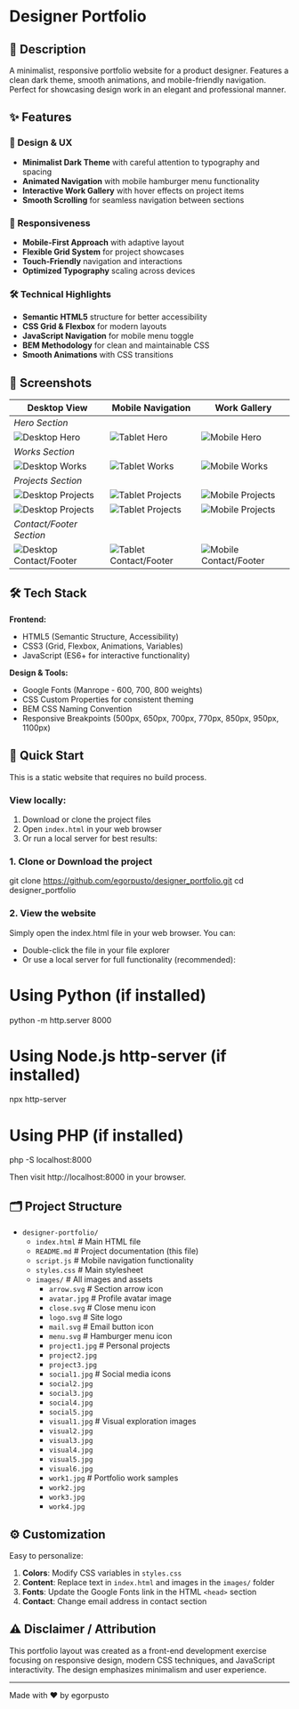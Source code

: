 # Designer Portfolio

## 📝 Description
A minimalist, responsive portfolio website for a product designer. Features a clean dark theme, smooth animations, and mobile-friendly navigation. Perfect for showcasing design work in an elegant and professional manner.

## ✨ Features

### 🎨 Design & UX
- **Minimalist Dark Theme** with careful attention to typography and spacing
- **Animated Navigation** with mobile hamburger menu functionality
- **Interactive Work Gallery** with hover effects on project items
- **Smooth Scrolling** for seamless navigation between sections

### 📱 Responsiveness
- **Mobile-First Approach** with adaptive layout
- **Flexible Grid System** for project showcases
- **Touch-Friendly** navigation and interactions
- **Optimized Typography** scaling across devices

### 🛠 Technical Highlights
- **Semantic HTML5** structure for better accessibility
- **CSS Grid & Flexbox** for modern layouts
- **JavaScript Navigation** for mobile menu toggle
- **BEM Methodology** for clean and maintainable CSS
- **Smooth Animations** with CSS transitions

## 📸 Screenshots

| Desktop View | Mobile Navigation | Work Gallery |
|--------------|-------------------|--------------|
| *Hero Section*|
| ![Desktop Hero](images/screenshots/desktop-hero.jpg) | ![Tablet Hero](images/screenshots/tablet-hero.jpg) | ![Mobile Hero](images/screenshots/phone-hero.jpg) |
| *Works Section*|
| ![Desktop Works](images/screenshots/desktop-works.jpg) | ![Tablet Works](images/screenshots/tablet-works.jpg) | ![Mobile Works](images/screenshots/phone-works.jpg) |
| *Projects Section*|
| ![Desktop Projects](images/screenshots/desktop-featured-work.jpg) | ![Tablet Projects](images/screenshots/tablet-desktop-featured-work.jpg) | ![Mobile Projects](images/screenshots/phone-desktop-featured-work.jpg) |
| ![Desktop Projects](images/screenshots/desktop-personal-projects.jpg) | ![Tablet Projects](images/screenshots/tablet-personal-projects.jpg) | ![Mobile Projects](images/screenshots/phone-personal-projects.jpg) |
| *Contact/Footer Section*|
| ![Desktop Contact/Footer](images/screenshots/desktop-contact:footer.jpg) | ![Tablet Contact/Footer](images/screenshots/tablet-contact:footer.jpg) | ![Mobile Contact/Footer](images/screenshots/phone-contact:footer.jpg) |

## 🛠 Tech Stack

**Frontend:**
- HTML5 (Semantic Structure, Accessibility)
- CSS3 (Grid, Flexbox, Animations, Variables)
- JavaScript (ES6+ for interactive functionality)

**Design & Tools:**
- Google Fonts (Manrope - 600, 700, 800 weights)
- CSS Custom Properties for consistent theming
- BEM CSS Naming Convention
- Responsive Breakpoints (500px, 650px, 700px, 770px, 850px, 950px, 1100px)

## 🚀 Quick Start

This is a static website that requires no build process.

### View locally:
1. Download or clone the project files
2. Open `index.html` in your web browser
3. Or run a local server for best results:

### 1. Clone or Download the project

git clone https://github.com/egorpusto/designer_portfolio.git
cd designer_portfolio

### 2. View the website

Simply open the index.html file in your web browser. You can:

* Double-click the file in your file explorer
* Or use a local server for full functionality (recommended):

# Using Python (if installed)
python -m http.server 8000

# Using Node.js http-server (if installed)
npx http-server

# Using PHP (if installed)
php -S localhost:8000

Then visit http://localhost:8000 in your browser.

## 🗂 Project Structure

- `designer-portfolio/`       
  - `index.html`            # Main HTML file
  - `README.md`             # Project documentation (this file)
  - `script.js`             # Mobile navigation functionality
  - `styles.css`            # Main stylesheet
  - `images/`               # All images and assets
    - `arrow.svg`             # Section arrow icon
    - `avatar.jpg`            # Profile avatar image
    - `close.svg`             # Close menu icon
    - `logo.svg`              # Site logo 
    - `mail.svg`              # Email button icon
    - `menu.svg`              # Hamburger menu icon
    - `project1.jpg`          # Personal projects
    - `project2.jpg`  
    - `project3.jpg`  
    - `social1.jpg`           # Social media icons
    - `social2.jpg`
    - `social3.jpg`
    - `social4.jpg`
    - `social5.jpg`
    - `visual1.jpg`           # Visual exploration images
    - `visual2.jpg`
    - `visual3.jpg`
    - `visual4.jpg`
    - `visual5.jpg`
    - `visual6.jpg`
    - `work1.jpg`             # Portfolio work samples
    - `work2.jpg`
    - `work3.jpg`
    - `work4.jpg`

## ⚙️ Customization

Easy to personalize:

1.  **Colors**: Modify CSS variables in `styles.css`
2.  **Content**: Replace text in `index.html` and images in the `images/` folder
3.  **Fonts**: Update the Google Fonts link in the HTML `<head>` section
4.  **Contact**: Change email address in contact section

## ⚠️ Disclaimer / Attribution

This portfolio layout was created as a front-end development exercise focusing on responsive design, modern CSS techniques, and JavaScript interactivity. The design emphasizes minimalism and user experience.

---

Made with ❤️ by egorpusto